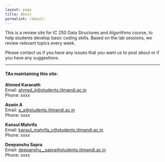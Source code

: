 ```yaml
---
layout: page
title: About
permalink: /about/
---
```


This is a review site for IC 250 Data Structures and Algorithms course, to help students develop basic coding skills. Based on the lab sessions, we review relevant topics every week.

Please contact us if you have any issues that you want us to post about or if you have any suggestions.

***

#### TAs maintaining this site:

**Ahmed Karanath**  
Email: [ahmed_k@students.iitmandi.ac.in](mailto:ahmed_k@students.iitmandi.ac.in)  
Phone: xxxx

**Aswin A**  
Email: [a_a@students.iitmandi.ac.in](mailto:a_a@students.iitmandi.ac.in)  
Phone: xxxx

**Kansul Mahrifa**  
Email: [kansul_mahrifa_c@students.iitmandi.ac.in](mailto:kansul_mahrifa_c@students.iitmandi.ac.in)  
Phone: xxxx

**Deepanshu Sapra**  
Email: [deepanshu__sapra@students.iitmandi.ac.in](mailto:deepanshu__sapra@students.iitmandi.ac.in)  
Phone: xxxx
